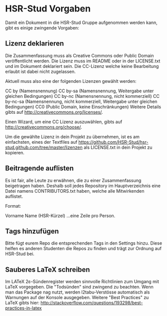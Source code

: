 # HSR-Stud Vorgaben #
Damit ein Dokument in die HSR-Stud Gruppe aufgenommen werden kann, gibt es einige zwingende Vorgaben:

## Lizenz deklarieren ##
Die Zusammenfassung muss als Creative Commons oder Public Domain veröffentlicht werden. Die Lizenz muss im README oder in der LICENSE.txt und im Dokument deklariert sein. Die CC-Lizenz welche keine Bearbeitung erlaubt ist dabei nicht zugelassen.

Aktuell muss also eine der folgenden Lizenzen gewählt werden:

CC by (Namensnennung)
CC by-sa (Namensnennung, Weitergabe unter gleichen Bedingungen)
CC by-nc (Namensnennung, nicht kommerziell)
CC by-nc-sa (Namensnennung, nicht kommerziell, Weitergabe unter gleichen Bedingungen)
CC0 (Public Domain, keine Einschränkungen)
Weitere Details gibts auf http://creativecommons.org/licenses/.

Einen Wizard, um eine CC Lizenz auszuwählen, gibts auf http://creativecommons.org/choose/.

Um die gewählte Lizenz in dein Projekt zu übernehmen, ist es am einfachsten, eines der Textfiles auf https://github.com/HSR-Stud/hsr-stud.github.com/tree/master/lizenzen als LICENSE.txt in dein Projekt zu kopieren.

## Beitragende auflisten ##
Es ist fair, alle Leute zu erwähnen, die zu einer Zusammenfassung beigetragen haben. Deshalb soll jedes Repository im Hauptverzeichnis eine Datei namens CONTRIBUTORS.txt haben, welche alle Mitwirkenden auflistet.

Format:

Vorname Name (HSR-Kürzel)
...eine Zeile pro Person.

## Tags hinzufügen ##
Bitte fügt eurem Repo die entsprechenden Tags in den Settings hinzu. Diese helfen es anderen Studenten die Repos zu finden und trägt zur Ordnung auf HSR-Stud bei.

## Sauberes LaTeX schreiben ##
Im LATeX 2ε–Sündenregister werden sinnvolle Richtlinien zum Umgang mit LaTeX vorgegeben. Die "Todsünden" sind zwingend zu beachten.
Wenn man das Package nag nutzt, werden l2tabu-Verstösse automatisch als Warnungen auf der Konsole ausgegeben.
Weitere "Best Practices" zu LaTeX gibts hier: http://stackoverflow.com/questions/193298/best-practices-in-latex
